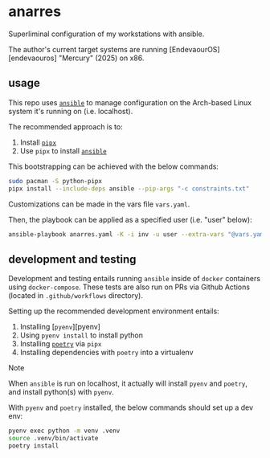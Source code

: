# anarres

Superliminal configuration of my workstations with ansible.

The author's current target systems are running [EndevaourOS][endevaouros] "Mercury" (2025) on x86.

## usage

This repo uses [`ansible`][ansible] to manage configuration on the Arch-based Linux system
it's running on (i.e. localhost).

The recommended approach is to:

1. Install [`pipx`][pipx]
1. Use `pipx` to install [`ansible`][ansible]

This bootstrapping can be achieved with the below commands:

```bash
sudo pacman -S python-pipx
pipx install --include-deps ansible --pip-args "-c constraints.txt"
```

Customizations can be made in the vars file `vars.yaml`.

Then, the playbook can be applied as a specified user (i.e. "user" below):

```bash
ansible-playbook anarres.yaml -K -i inv -u user --extra-vars "@vars.yaml"
```

## development and testing

Development and testing entails running `ansible` inside of `docker` containers using `docker-compose`.
These tests are also run on PRs via Github Actions (located in `.github/workflows` directory).

Setting up the recommended development environment entails:

1. Installing [`pyenv`][pyenv]
1. Using `pyenv install` to install python
1. Installing [`poetry`][poetry] via `pipx`
1. Installing dependencies with `poetry` into a virtualenv

> [!NOTE]
> When `ansible` is run on localhost, it actually will install `pyenv` and `poetry`,
> and install python(s) with `pyenv`. 

With `pyenv` and `poetry` installed, the below commands should set up a dev env:

```bash
pyenv exec python -m venv .venv
source .venv/bin/activate
poetry install
```

[ansible]: https://github.com/ansible/ansible
[endeavouros]: https://endeavouros.com/
[pipx]: https://github.com/pypa/pipx 
[poetry]: https://github.com/python-poetry/poetry

